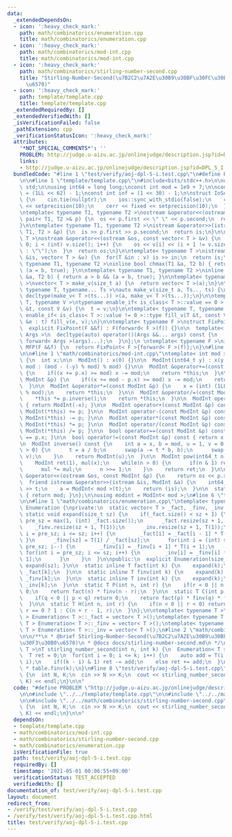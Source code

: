 ```yaml
---
data:
  _extendedDependsOn:
  - icon: ':heavy_check_mark:'
    path: math/combinatorics/enumeration.cpp
    title: math/combinatorics/enumeration.cpp
  - icon: ':heavy_check_mark:'
    path: math/combinatorics/mod-int.cpp
    title: math/combinatorics/mod-int.cpp
  - icon: ':heavy_check_mark:'
    path: math/combinatorics/stirling-number-second.cpp
    title: "Stirling-Number-Second(\u7B2C2\u7A2E\u30B9\u30BF\u30FC\u30EA\u30F3\u30B0\
      \u6570)"
  - icon: ':heavy_check_mark:'
    path: template/template.cpp
    title: template/template.cpp
  _extendedRequiredBy: []
  _extendedVerifiedWith: []
  _isVerificationFailed: false
  _pathExtension: cpp
  _verificationStatusIcon: ':heavy_check_mark:'
  attributes:
    '*NOT_SPECIAL_COMMENTS*': ''
    PROBLEM: http://judge.u-aizu.ac.jp/onlinejudge/description.jsp?id=DPL_5_I
    links:
    - http://judge.u-aizu.ac.jp/onlinejudge/description.jsp?id=DPL_5_I
  bundledCode: "#line 1 \"test/verify/aoj-dpl-5-i.test.cpp\"\n#define PROBLEM \"http://judge.u-aizu.ac.jp/onlinejudge/description.jsp?id=DPL_5_I\"\
    \n\n#line 1 \"template/template.cpp\"\n#include<bits/stdc++.h>\n\nusing namespace\
    \ std;\n\nusing int64 = long long;\nconst int mod = 1e9 + 7;\n\nconst int64 infll\
    \ = (1LL << 62) - 1;\nconst int inf = (1 << 30) - 1;\n\nstruct IoSetup {\n  IoSetup()\
    \ {\n    cin.tie(nullptr);\n    ios::sync_with_stdio(false);\n    cout << fixed\
    \ << setprecision(10);\n    cerr << fixed << setprecision(10);\n  }\n} iosetup;\n\
    \ntemplate< typename T1, typename T2 >\nostream &operator<<(ostream &os, const\
    \ pair< T1, T2 >& p) {\n  os << p.first << \" \" << p.second;\n  return os;\n\
    }\n\ntemplate< typename T1, typename T2 >\nistream &operator>>(istream &is, pair<\
    \ T1, T2 > &p) {\n  is >> p.first >> p.second;\n  return is;\n}\n\ntemplate< typename\
    \ T >\nostream &operator<<(ostream &os, const vector< T > &v) {\n  for(int i =\
    \ 0; i < (int) v.size(); i++) {\n    os << v[i] << (i + 1 != v.size() ? \" \"\
    \ : \"\");\n  }\n  return os;\n}\n\ntemplate< typename T >\nistream &operator>>(istream\
    \ &is, vector< T > &v) {\n  for(T &in : v) is >> in;\n  return is;\n}\n\ntemplate<\
    \ typename T1, typename T2 >\ninline bool chmax(T1 &a, T2 b) { return a < b &&\
    \ (a = b, true); }\n\ntemplate< typename T1, typename T2 >\ninline bool chmin(T1\
    \ &a, T2 b) { return a > b && (a = b, true); }\n\ntemplate< typename T = int64\
    \ >\nvector< T > make_v(size_t a) {\n  return vector< T >(a);\n}\n\ntemplate<\
    \ typename T, typename... Ts >\nauto make_v(size_t a, Ts... ts) {\n  return vector<\
    \ decltype(make_v< T >(ts...)) >(a, make_v< T >(ts...));\n}\n\ntemplate< typename\
    \ T, typename V >\ntypename enable_if< is_class< T >::value == 0 >::type fill_v(T\
    \ &t, const V &v) {\n  t = v;\n}\n\ntemplate< typename T, typename V >\ntypename\
    \ enable_if< is_class< T >::value != 0 >::type fill_v(T &t, const V &v) {\n  for(auto\
    \ &e : t) fill_v(e, v);\n}\n\ntemplate< typename F >\nstruct FixPoint : F {\n\
    \  explicit FixPoint(F &&f) : F(forward< F >(f)) {}\n\n  template< typename...\
    \ Args >\n  decltype(auto) operator()(Args &&... args) const {\n    return F::operator()(*this,\
    \ forward< Args >(args)...);\n  }\n};\n \ntemplate< typename F >\ninline decltype(auto)\
    \ MFP(F &&f) {\n  return FixPoint< F >{forward< F >(f)};\n}\n#line 4 \"test/verify/aoj-dpl-5-i.test.cpp\"\
    \n\n#line 1 \"math/combinatorics/mod-int.cpp\"\ntemplate< int mod >\nstruct ModInt\
    \ {\n  int x;\n\n  ModInt() : x(0) {}\n\n  ModInt(int64_t y) : x(y >= 0 ? y %\
    \ mod : (mod - (-y) % mod) % mod) {}\n\n  ModInt &operator+=(const ModInt &p)\
    \ {\n    if((x += p.x) >= mod) x -= mod;\n    return *this;\n  }\n\n  ModInt &operator-=(const\
    \ ModInt &p) {\n    if((x += mod - p.x) >= mod) x -= mod;\n    return *this;\n\
    \  }\n\n  ModInt &operator*=(const ModInt &p) {\n    x = (int) (1LL * x * p.x\
    \ % mod);\n    return *this;\n  }\n\n  ModInt &operator/=(const ModInt &p) {\n\
    \    *this *= p.inverse();\n    return *this;\n  }\n\n  ModInt operator-() const\
    \ { return ModInt(-x); }\n\n  ModInt operator+(const ModInt &p) const { return\
    \ ModInt(*this) += p; }\n\n  ModInt operator-(const ModInt &p) const { return\
    \ ModInt(*this) -= p; }\n\n  ModInt operator*(const ModInt &p) const { return\
    \ ModInt(*this) *= p; }\n\n  ModInt operator/(const ModInt &p) const { return\
    \ ModInt(*this) /= p; }\n\n  bool operator==(const ModInt &p) const { return x\
    \ == p.x; }\n\n  bool operator!=(const ModInt &p) const { return x != p.x; }\n\
    \n  ModInt inverse() const {\n    int a = x, b = mod, u = 1, v = 0, t;\n    while(b\
    \ > 0) {\n      t = a / b;\n      swap(a -= t * b, b);\n      swap(u -= t * v,\
    \ v);\n    }\n    return ModInt(u);\n  }\n\n  ModInt pow(int64_t n) const {\n\
    \    ModInt ret(1), mul(x);\n    while(n > 0) {\n      if(n & 1) ret *= mul;\n\
    \      mul *= mul;\n      n >>= 1;\n    }\n    return ret;\n  }\n\n  friend ostream\
    \ &operator<<(ostream &os, const ModInt &p) {\n    return os << p.x;\n  }\n\n\
    \  friend istream &operator>>(istream &is, ModInt &a) {\n    int64_t t;\n    is\
    \ >> t;\n    a = ModInt< mod >(t);\n    return (is);\n  }\n\n  static int get_mod()\
    \ { return mod; }\n};\n\nusing modint = ModInt< mod >;\n#line 6 \"test/verify/aoj-dpl-5-i.test.cpp\"\
    \n\n#line 1 \"math/combinatorics/enumeration.cpp\"\ntemplate< typename T >\nstruct\
    \ Enumeration {\nprivate:\n  static vector< T > _fact, _finv, _inv;\n\n  inline\
    \ static void expand(size_t sz) {\n    if(_fact.size() < sz + 1) {\n      int\
    \ pre_sz = max(1, (int) _fact.size());\n      _fact.resize(sz + 1, T(1));\n  \
    \    _finv.resize(sz + 1, T(1));\n      _inv.resize(sz + 1, T(1));\n      for(int\
    \ i = pre_sz; i <= sz; i++) {\n        _fact[i] = _fact[i - 1] * T(i);\n     \
    \ }\n      _finv[sz] = T(1) / _fact[sz];\n      for(int i = (int) sz - 1; i >=\
    \ pre_sz; i--) {\n        _finv[i] = _finv[i + 1] * T(i + 1);\n      }\n     \
    \ for(int i = pre_sz; i <= sz; i++) {\n        _inv[i] = _finv[i] * _fact[i -\
    \ 1];\n      }\n    }\n  }\n\npublic:\n  explicit Enumeration(size_t sz = 0) {\
    \ expand(sz); }\n\n  static inline T fact(int k) {\n    expand(k);\n    return\
    \ _fact[k];\n  }\n\n  static inline T finv(int k) {\n    expand(k);\n    return\
    \ _finv[k];\n  }\n\n  static inline T inv(int k) {\n    expand(k);\n    return\
    \ _inv[k];\n  }\n\n  static T P(int n, int r) {\n    if(r < 0 || n < r) return\
    \ 0;\n    return fact(n) * finv(n - r);\n  }\n\n  static T C(int p, int q) {\n\
    \    if(q < 0 || p < q) return 0;\n    return fact(p) * finv(q) * finv(p - q);\n\
    \  }\n\n  static T H(int n, int r) {\n    if(n < 0 || r < 0) return 0;\n    return\
    \ r == 0 ? 1 : C(n + r - 1, r);\n  }\n};\n\ntemplate< typename T >\nvector< T\
    \ > Enumeration< T >::_fact = vector< T >();\ntemplate< typename T >\nvector<\
    \ T > Enumeration< T >::_finv = vector< T >();\ntemplate< typename T >\nvector<\
    \ T > Enumeration< T >::_inv = vector< T >();\n#line 2 \"math/combinatorics/stirling-number-second.cpp\"\
    \n\n/**\n * @brief Stirling-Number-Second(\u7B2C2\u7A2E\u30B9\u30BF\u30FC\u30EA\
    \u30F3\u30B0\u6570)\n * @docs docs/stirling-number-second.md\n */\ntemplate< typename\
    \ T >\nT stirling_number_second(int n, int k) {\n  Enumeration< T > table(k);\n\
    \  T ret = 0;\n  for(int i = 0; i <= k; i++) {\n    auto add = T(i).pow(n) * table.C(k,\
    \ i);\n    if((k - i) & 1) ret -= add;\n    else ret += add;\n  }\n  return ret\
    \ * table.finv(k);\n}\n#line 8 \"test/verify/aoj-dpl-5-i.test.cpp\"\n\nint main()\
    \ {\n  int N, K;\n  cin >> N >> K;\n  cout << stirling_number_second< modint >(N,\
    \ K) << endl;\n}\n\n"
  code: "#define PROBLEM \"http://judge.u-aizu.ac.jp/onlinejudge/description.jsp?id=DPL_5_I\"\
    \n\n#include \"../../template/template.cpp\"\n\n#include \"../../math/combinatorics/mod-int.cpp\"\
    \n\n#include \"../../math/combinatorics/stirling-number-second.cpp\"\n\nint main()\
    \ {\n  int N, K;\n  cin >> N >> K;\n  cout << stirling_number_second< modint >(N,\
    \ K) << endl;\n}\n\n"
  dependsOn:
  - template/template.cpp
  - math/combinatorics/mod-int.cpp
  - math/combinatorics/stirling-number-second.cpp
  - math/combinatorics/enumeration.cpp
  isVerificationFile: true
  path: test/verify/aoj-dpl-5-i.test.cpp
  requiredBy: []
  timestamp: '2021-05-01 00:06:55+09:00'
  verificationStatus: TEST_ACCEPTED
  verifiedWith: []
documentation_of: test/verify/aoj-dpl-5-i.test.cpp
layout: document
redirect_from:
- /verify/test/verify/aoj-dpl-5-i.test.cpp
- /verify/test/verify/aoj-dpl-5-i.test.cpp.html
title: test/verify/aoj-dpl-5-i.test.cpp
---
```

